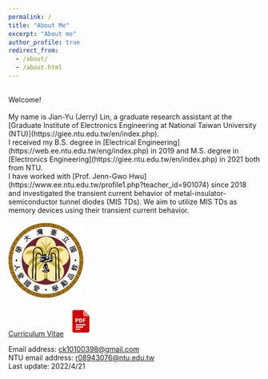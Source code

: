 ```yaml
---
permalink: /
title: "About Me"
excerpt: "About me"
author_profile: true
redirect_from: 
  - /about/
  - /about.html
---
```

<br>
Welcome! <br> 
<br>
My name is Jian-Yu (Jerry) Lin, a graduate research assistant at the [Graduate Institute of Electronics Engineering at National Taiwan University (NTU)](https://giee.ntu.edu.tw/en/index.php). <br/>
I received my B.S. degree in [Electrical Engineering](https://web.ee.ntu.edu.tw/eng/index.php) in 2019 and M.S. degree in [Electronics Engineering](https://giee.ntu.edu.tw/en/index.php) in 2021 both from NTU. <br/>
I have worked with [Prof. Jenn-Gwo Hwu](https://www.ee.ntu.edu.tw/profile1.php?teacher_id=901074) since 2018 and investigated the transient current behavior of metal-insulator-semiconductor tunnel diodes (MIS TDs). We aim to utilize MIS TDs as memory devices using their transient current behavior.<br/>
<br/>


<img src='/images/NTU.png' width='150' >
<br/>

[Curriculum Vitae](http://JerryJianLin.github.io/files/CV_for_VISA_2022.pdf)
[<img src='/images/pdf.png' width='60' >](http://JerryJianLin.github.io/files/CV_for_VISA_2022.pdf) <br/>

Email address: ck10100398@gmail.com <br/>
NTU email address: r08943076@ntu.edu.tw <br/>
Last update: 2022/4/21
